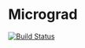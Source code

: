 # Micrograd

[![Build Status](https://github.com/sathvikbhagavan/Micrograd.jl/actions/workflows/CI.yml/badge.svg?branch=main)](https://github.com/sathvikbhagavan/Micrograd.jl/actions/workflows/CI.yml?query=branch%3Amain)
